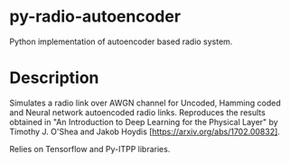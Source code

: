 # py-radio-autoencoder
Python implementation of autoencoder based radio system.

# Description
Simulates a radio link over AWGN channel for Uncoded, Hamming coded and Neural network autoencoded radio links. Reproduces the results obtained in "An Introduction to Deep Learning for the Physical Layer" by Timothy J. O'Shea and Jakob Hoydis [https://arxiv.org/abs/1702.00832].

Relies on Tensorflow and Py-ITPP libraries.
